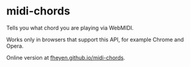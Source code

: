 # midi-chords

Tells you what chord you are playing via WebMIDI.

Works only in browsers that support this API, for example Chrome and Opera.

Online version at [fheyen.github.io/midi-chords](https://fheyen.github.io/midi-chords/).
